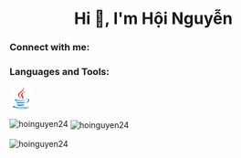 <h1 align="center">Hi 👋, I'm Hội Nguyễn</h1>
<h3 align="left">Connect with me:</h3>
<p align="left">
</p>

<h3 align="left">Languages and Tools:</h3>
<p align="left"> <a href="https://www.java.com" target="_blank" rel="noreferrer"> <img src="https://raw.githubusercontent.com/devicons/devicon/master/icons/java/java-original.svg" alt="java" width="40" height="40"/> </a> </p>

<p><img align="left" src="https://github-readme-stats.vercel.app/api/top-langs?username=hoinguyen24&show_icons=true&locale=en&layout=compact" alt="hoinguyen24" /></p>

<p>&nbsp;<img align="center" src="https://github-readme-stats.vercel.app/api?username=hoinguyen24&show_icons=true&locale=en" alt="hoinguyen24" /></p>

<p><img align="center" src="https://github-readme-streak-stats.herokuapp.com/?user=hoinguyen24&" alt="hoinguyen24" /></p>

